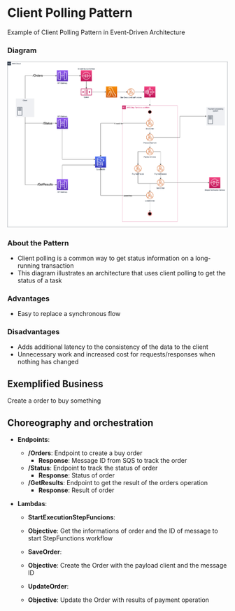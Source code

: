 # Client Polling Pattern
Example of Client Polling Pattern in Event-Driven Architecture

### Diagram

![Client Polling Pattern with Step Functions and Serverless](media/client-polling-pattern.png)

### About the Pattern

* Client polling is a common way to get status information on a long-running transaction
* This diagram illustrates an architecture that uses client polling to get the status of a task

### Advantages

* Easy to replace a synchronous flow

### Disadvantages

* Adds additional latency to the consistency of the data to the client
* Unnecessary work and increased cost for requests/responses when nothing has changed

## Exemplified Business
Create a order to buy something

## Choreography and orchestration

* **Endpoints**:
  * **/Orders**: Endpoint to create a buy order
    * **Response**: Message ID from SQS to track the order
  * **/Status**: Endpoint to track the status of order
    * **Response**: Status of order
  * **/GetResults**: Endpoint to get the result of the orders operation
    * **Response**: Result of order

* **Lambdas**:
    * **StartExecutionStepFuncions**:
    * **Objective**: Get the informations of order and the ID of message to start StepFunctions workflow

    * **SaveOrder**:
    * **Objective**: Create the Order with the payload client and the message ID

    * **UpdateOrder**:
    * **Objective**: Update the Order with results of payment operation

